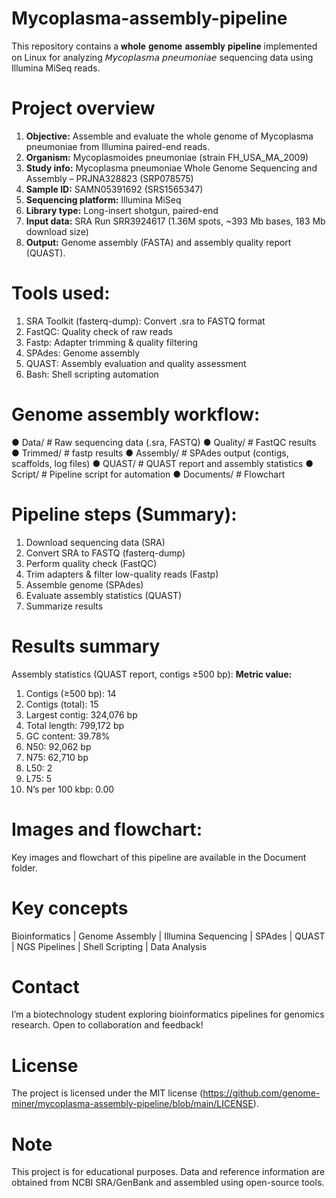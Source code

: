 # Mycoplasma-assembly-pipeline
This repository contains a 𝐰𝐡𝐨𝐥𝐞 𝐠𝐞𝐧𝐨𝐦𝐞 𝐚𝐬𝐬𝐞𝐦𝐛𝐥𝐲 𝐩𝐢𝐩𝐞𝐥𝐢𝐧𝐞 implemented on Linux for analyzing 𝘔𝘺𝘤𝘰𝘱𝘭𝘢𝘴𝘮𝘢 𝘱𝘯𝘦𝘶𝘮𝘰𝘯𝘪𝘢𝘦 sequencing data using Illumina MiSeq reads.

# Project overview
1. **Objective:** Assemble and evaluate the whole genome of Mycoplasma pneumoniae from Illumina paired-end reads.
2. **Organism:** Mycoplasmoides pneumoniae (strain FH_USA_MA_2009)
3. **Study info:** Mycoplasma pneumoniae Whole Genome Sequencing and Assembly – PRJNA328823 (SRP078575)
4. **Sample ID:** SAMN05391692 (SRS1565347)
5. **Sequencing platform:** Illumina MiSeq
6. **Library type:** Long-insert shotgun, paired-end
7. **Input data:** SRA Run SRR3924617 (1.36M spots, ~393 Mb bases, 183 Mb download size)
8. **Output:** Genome assembly (FASTA) and assembly quality report (QUAST).

# Tools used:
1. SRA Toolkit (fasterq-dump): Convert .sra to FASTQ format
2. FastQC: Quality check of raw reads
3. Fastp: Adapter trimming & quality filtering
4. SPAdes: Genome assembly
5. QUAST: Assembly evaluation and quality assessment
6. Bash: Shell scripting automation

# Genome assembly workflow:
● Data/         # Raw sequencing data (.sra, FASTQ)
● Quality/      # FastQC results
● Trimmed/      # fastp results
● Assembly/     # SPAdes output (contigs, scaffolds, log files)
● QUAST/        # QUAST report and assembly statistics
● Script/       # Pipeline script for automation
● Documents/    # Flowchart  

# Pipeline steps (Summary):
1. Download sequencing data (SRA)                                  
2. Convert SRA to FASTQ (fasterq-dump)
3. Perform quality check (FastQC)
4. Trim adapters & filter low-quality reads (Fastp)
5. Assemble genome (SPAdes)
6. Evaluate assembly statistics (QUAST)
7. Summarize results

# Results summary
Assembly statistics (QUAST report, contigs ≥500 bp):
**Metric value:**
1. Contigs (≥500 bp):	14
2. Contigs (total):	15
3. Largest contig:	324,076 bp
4. Total length:	799,172 bp
5. GC content: 39.78%
6. N50:	92,062 bp
7. N75:	62,710 bp
8. L50:	2
9. L75:	5
10. N’s per 100 kbp:	0.00

# Images and flowchart:
Key images and flowchart of this pipeline are available in the Document folder. 

# Key concepts
Bioinformatics | Genome Assembly | Illumina Sequencing | SPAdes | QUAST | NGS Pipelines | Shell Scripting | Data Analysis

# Contact
I’m a biotechnology student exploring bioinformatics pipelines for genomics research. Open to collaboration and feedback!

# License
The project is licensed under the MIT license (https://github.com/genome-miner/mycoplasma-assembly-pipeline/blob/main/LICENSE).

# Note
This project is for educational purposes. Data and reference information are obtained from NCBI SRA/GenBank and assembled using open-source tools.
